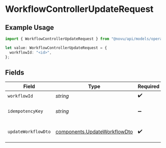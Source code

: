 # WorkflowControllerUpdateRequest

## Example Usage

```typescript
import { WorkflowControllerUpdateRequest } from "@novu/api/models/operations";

let value: WorkflowControllerUpdateRequest = {
  workflowId: "<id>",
};
```

## Fields

| Field                                                                        | Type                                                                         | Required                                                                     | Description                                                                  |
| ---------------------------------------------------------------------------- | ---------------------------------------------------------------------------- | ---------------------------------------------------------------------------- | ---------------------------------------------------------------------------- |
| `workflowId`                                                                 | *string*                                                                     | :heavy_check_mark:                                                           | N/A                                                                          |
| `idempotencyKey`                                                             | *string*                                                                     | :heavy_minus_sign:                                                           | A header for idempotency purposes                                            |
| `updateWorkflowDto`                                                          | [components.UpdateWorkflowDto](../../models/components/updateworkflowdto.md) | :heavy_check_mark:                                                           | Workflow update details                                                      |